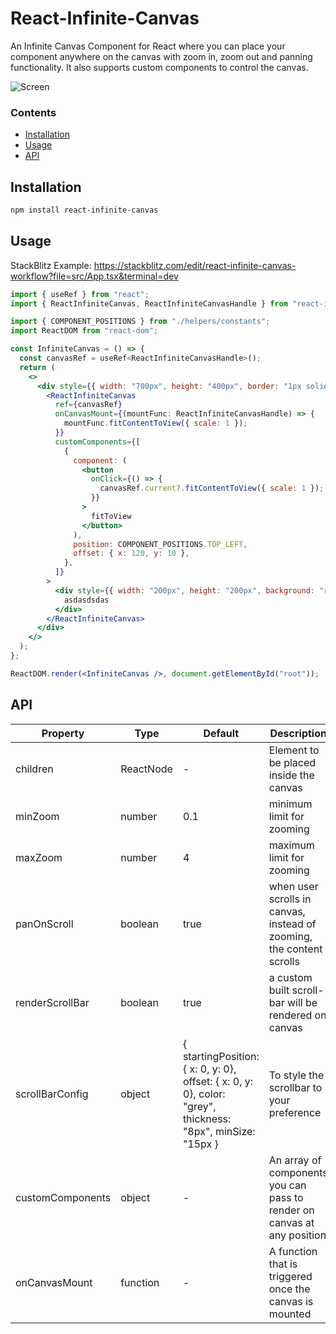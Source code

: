# React-Infinite-Canvas

An Infinite Canvas Component for React where you can place your component anywhere on the canvas with zoom in, zoom out and panning functionality. It also supports custom components to control the canvas.

![Screen](https://github.com/KarthikAravindR/infinite-canvas/assets/41736896/bfcc9878-bcc1-4337-90d4-434be1cb16d4)

### Contents

- [Installation](#installation)
- [Usage](#usage)
- [API](#api)

## Installation

```sh
npm install react-infinite-canvas
```

## Usage

StackBlitz Example: https://stackblitz.com/edit/react-infinite-canvas-workflow?file=src/App.tsx&terminal=dev

```jsx
import { useRef } from "react";
import { ReactInfiniteCanvas, ReactInfiniteCanvasHandle } from "react-infinite-canvas";

import { COMPONENT_POSITIONS } from "./helpers/constants";
import ReactDOM from "react-dom";

const InfiniteCanvas = () => {
  const canvasRef = useRef<ReactInfiniteCanvasHandle>();
  return (
    <>
      <div style={{ width: "700px", height: "400px", border: "1px solid red" }}>
        <ReactInfiniteCanvas
          ref={canvasRef}
          onCanvasMount={(mountFunc: ReactInfiniteCanvasHandle) => {
            mountFunc.fitContentToView({ scale: 1 });
          }}
          customComponents={[
            {
              component: (
                <button
                  onClick={() => {
                    canvasRef.current?.fitContentToView({ scale: 1 });
                  }}
                >
                  fitToView
                </button>
              ),
              position: COMPONENT_POSITIONS.TOP_LEFT,
              offset: { x: 120, y: 10 },
            },
          ]}
        >
          <div style={{ width: "200px", height: "200px", background: "red" }}>
            asdasdsdas
          </div>
        </ReactInfiniteCanvas>
      </div>
    </>
  );
};

ReactDOM.render(<InfiniteCanvas />, document.getElementById("root"));
```

## API

| Property         | Type            | Default                             | Description                                                            |
| ---------------- | --------------- | ----------------------------------- | ---------------------------------------------------------------------- |                          
| children         | ReactNode       | -                                   | Element to be placed inside the canvas                                 |
| minZoom          | number          | 0.1                                 | minimum limit for zooming                                              |
| maxZoom          | number          | 4                                   | maximum limit for zooming                                              |
| panOnScroll      | boolean         | true                                | when user scrolls in canvas, instead of zooming, the content scrolls   |
| renderScrollBar  | boolean         | true                                | a custom built scroll-bar will be rendered on canvas                   |
| scrollBarConfig   | object         | { startingPosition: { x: 0, y: 0}, offset: { x: 0, y: 0}, color: "grey", thickness: "8px", minSize: "15px }                                    | To style the scrollbar to your preference                              |
| customComponents | object          | -                                   | An array of components you can pass to render on canvas at any position|
| onCanvasMount    | function        | -                                   | A function that is triggered once the canvas is mounted                |
